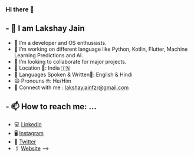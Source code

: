 ### Hi there 👋

## - 🌺 I am Lakshay Jain
- 🔭 I’m a developer and OS enthusiasts.
- 🌱 I’m working on different language like Python, Kotlin, Flutter, Machine Learning Predictions
and AI.
- 👯 I’m looking to collaborate for major projects.
- 📌 Location 📍: India 🇮🇳
- 🔭 Languages Spoken & Written📝: English & Hindi 
- 😄 Pronouns 🤓: He/Him
- 💬 Connect with me : lakshayjainfzr@gmail.com

## - 📫 How to reach me: ...
- 💻 <a href="https://www.linkedin.com/in/lakshayjainfzr" target="_blank">LinkedIn </a>
- 🖥 <a href="https://www.instagram.com/lakshayjainfzr/?igshid=MzNlNGNkZWQ4Mg%3D%3D">Instagram </a>
- 🔗 <a href="https://twitter.com/lakshayjainfzr">Twitter</a>
- 🖇 <a href="https://lakshayjain.tech/" target="_blank">Website</a>
-->
